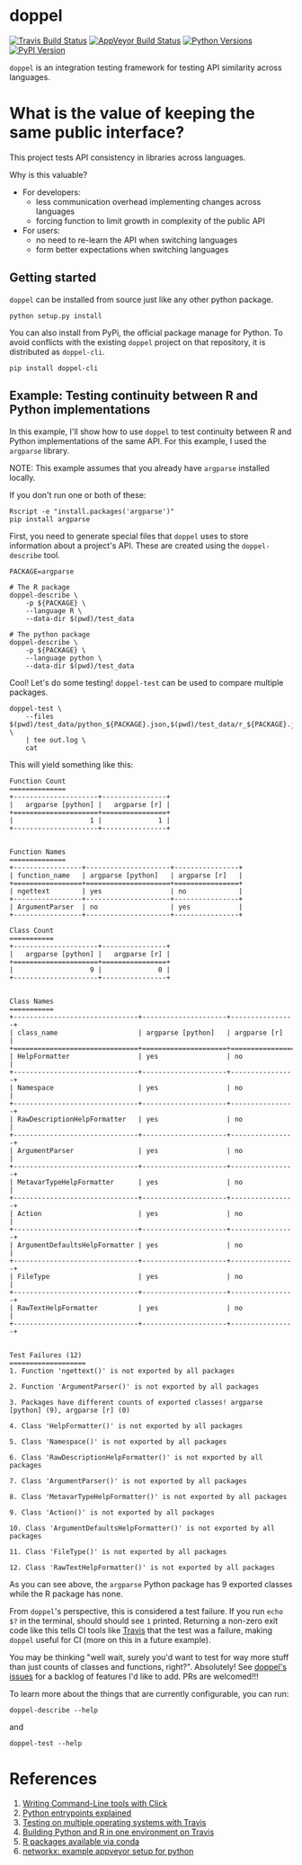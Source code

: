 # doppel

[![Travis Build Status](https://travis-ci.org/jameslamb/doppel.svg?branch=master)](https://travis-ci.org/jameslamb/doppel)
[![AppVeyor Build Status](https://ci.appveyor.com/api/projects/status/github/jameslamb/doppel?branch=master&svg=true)](https://ci.appveyor.com/project/jameslamb/doppel)
[![Python Versions](https://img.shields.io/pypi/pyversions/doppel-cli.svg)](https://pypi.org/project/doppel-cli)
[![PyPI Version](https://img.shields.io/pypi/v/doppel-cli.svg)](https://pypi.org/project/doppel-cli)

`doppel` is an integration testing framework for testing API similarity across languages.

# What is the value of keeping the same public interface?

This project tests API consistency in libraries across languages.

Why is this valuable?

* For developers:
    * less communication overhead implementing changes across languages
    * forcing function to limit growth in complexity of the public API
* For users:
    * no need to re-learn the API when switching languages
    * form better expectations when switching languages

## Getting started

`doppel` can be installed from source just like any other python package.

```
python setup.py install
```

You can also install from PyPi, the official package manage for Python. To avoid conflicts with the existing `doppel` project on that repository, it is distributed as `doppel-cli`.

```
pip install doppel-cli
```

## Example: Testing continuity between R and Python implementations

In this example, I'll show how to use `doppel` to test continuity between R and Python implementations of the same API. For this example, I used the `argparse` library.

NOTE: This example assumes that you already have `argparse` installed locally.

If you don't run one or both of these:

```{shell}
Rscript -e "install.packages('argparse')"
pip install argparse
```

First, you need to generate special files that `doppel` uses to store information about a project's API. These are created using the `doppel-describe` tool.

```{shell}
PACKAGE=argparse

# The R package
doppel-describe \
    -p ${PACKAGE} \
    --language R \
    --data-dir $(pwd)/test_data

# The python package
doppel-describe \
    -p ${PACKAGE} \
    --language python \
    --data-dir $(pwd)/test_data
```

Cool! Let's do some testing! `doppel-test` can be used to compare multiple packages.

```{shell}
doppel-test \
    --files $(pwd)/test_data/python_${PACKAGE}.json,$(pwd)/test_data/r_${PACKAGE}.json \
    | tee out.log \
    cat
```

This will yield something like this:

```{text}
Function Count
==============
+---------------------+----------------+
|   argparse [python] |   argparse [r] |
+=====================+================+
|                   1 |              1 |
+---------------------+----------------+


Function Names
==============
+-----------------+---------------------+----------------+
| function_name   | argparse [python]   | argparse [r]   |
+=================+=====================+================+
| ngettext        | yes                 | no             |
+-----------------+---------------------+----------------+
| ArgumentParser  | no                  | yes            |
+-----------------+---------------------+----------------+

Class Count
===========
+---------------------+----------------+
|   argparse [python] |   argparse [r] |
+=====================+================+
|                   9 |              0 |
+---------------------+----------------+


Class Names
===========
+-------------------------------+---------------------+----------------+
| class_name                    | argparse [python]   | argparse [r]   |
+===============================+=====================+================+
| HelpFormatter                 | yes                 | no             |
+-------------------------------+---------------------+----------------+
| Namespace                     | yes                 | no             |
+-------------------------------+---------------------+----------------+
| RawDescriptionHelpFormatter   | yes                 | no             |
+-------------------------------+---------------------+----------------+
| ArgumentParser                | yes                 | no             |
+-------------------------------+---------------------+----------------+
| MetavarTypeHelpFormatter      | yes                 | no             |
+-------------------------------+---------------------+----------------+
| Action                        | yes                 | no             |
+-------------------------------+---------------------+----------------+
| ArgumentDefaultsHelpFormatter | yes                 | no             |
+-------------------------------+---------------------+----------------+
| FileType                      | yes                 | no             |
+-------------------------------+---------------------+----------------+
| RawTextHelpFormatter          | yes                 | no             |
+-------------------------------+---------------------+----------------+


Test Failures (12)
===================
1. Function 'ngettext()' is not exported by all packages

2. Function 'ArgumentParser()' is not exported by all packages

3. Packages have different counts of exported classes! argparse [python] (9), argparse [r] (0)

4. Class 'HelpFormatter()' is not exported by all packages

5. Class 'Namespace()' is not exported by all packages

6. Class 'RawDescriptionHelpFormatter()' is not exported by all packages

7. Class 'ArgumentParser()' is not exported by all packages

8. Class 'MetavarTypeHelpFormatter()' is not exported by all packages

9. Class 'Action()' is not exported by all packages

10. Class 'ArgumentDefaultsHelpFormatter()' is not exported by all packages

11. Class 'FileType()' is not exported by all packages

12. Class 'RawTextHelpFormatter()' is not exported by all packages
```

As you can see above, the `argparse` Python package has 9 exported classes while the R package has none.

From `doppel`'s perspective, this is considered a test failure. If you run `echo $?` in the terminal, should should see `1` printed. Returning a non-zero exit code like this tells CI tools like [Travis](https://travis-ci.org/) that the test was a failure, making `doppel` useful for CI (more on this in a future example).

You may be thinking "well wait, surely you'd want to test for way more stuff than just counts of classes and functions, right?". Absolutely! See [doppel's issues]() for a backlog of features I'd like to add. PRs are welcomed!!!

To learn more about the things that are currently configurable, you can run:

```
doppel-describe --help
```

and

```
doppel-test --help
```

# References

1. [Writing Command-Line tools with Click](https://dbader.org/blog/python-commandline-tools-with-click)
2. [Python entrypoints explained](https://amir.rachum.com/blog/2017/07/28/python-entry-points/)
3. [Testing on multiple operating systems with Travis](https://docs.travis-ci.com/user/multi-os/)
4. [Building Python and R in one environment on Travis](https://www.augustguang.com/travis-ci-for-python-and-r/)
5. [R packages available via conda](https://docs.anaconda.com/anaconda/packages/r-language-pkg-docs/)
6. [networkx: example appveyor setup for python](https://github.com/networkx/networkx/blob/master/.appveyor.yml)
